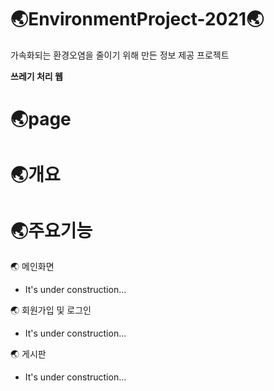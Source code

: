 # 🌏EnvironmentProject-2021🌏
가속화되는 환경오염을 줄이기 위해 만든 정보 제공 프로젝트

**쓰레기 처리 웹**
  
# 🌏page
  
# 🌏개요
  
# 🌏주요기능
  
🌏 메인화면
  * It's under construction...

🌏 회원가입 및 로그인
  * It's under construction...
  
🌏 게시판
  * It's under construction...
